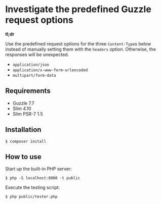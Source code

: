 # Investigate the predefined Guzzle request options

**tl;dr**

Use the predefined request options for the three `Content-Type`s below instead of manually setting them with the `headers` option. Otherwise, the responses will be unexpected.

* `application/json`
* `application/x-www-form-urlencoded`
* `multipart/form-data`

## Requirements

* Guzzle 7.7
* Slim 4.10
* Slim PSR-7 1.5

## Installation

```shell
$ composer install
```

## How to use

Start up the built-in PHP server:

```shell
$ php -S localhost:8000 -t public
```

Execute the testing script:

```shell
$ php public/tester.php
```
